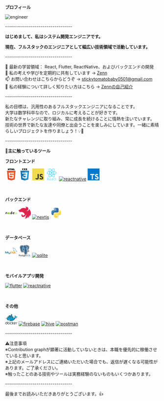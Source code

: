 **プロフィール**

<img src="https://storage.googleapis.com/zenn-user-upload/d11a9fb63208-20230930.png" alt="engineer" width="300px" />

<p>----------------------------------</p>

**はじめまして、私はシステム開発エンジニアです。**

**現在、フルスタックのエンジニアとして幅広い技術領域で活動しています。**

<p>----------------------------------</p>

🌱 最新の学習領域： React, Flutter, ReactNative、およびバックエンドの開発 
<br />📝 私の考えや学びを定期的に共有しています → [Zenn](https://zenn.dev/nifumafu) 
<br />📫 お問い合わせはこちらからどうぞ → stickytomatobaby0501@gmail.com 
<br />📄 私の経験について詳しく知りたい方はこちら → [Zennの自己紹介](https://zenn.dev/nifumafu/articles/21b2b6af4b0a1b)

 <p>----------------------------------</p>

<p>
  私の目標は、汎用性のあるフルスタックエンジニアになることです。
  <br>大学は数学科卒なので、ロジカルに考えることが好きです。
  <br>新たなチャレンジに取り組み、常に成長を続けることに情熱を注いでいます。
  <br>技術の世界で新たな友達や同僚と出会うことを楽しみにしています。一緒に素晴らしいプロジェクトを作りましょう！💡🚀
</p>



<p>----------------------------------</p>



🌟**主に触っているツール**


<p align="left">
  <strong>フロントエンド</strong>
  <p>
  <a href="https://www.w3.org/html/" target="_blank" rel="noreferrer"
    ><img
      src="https://raw.githubusercontent.com/devicons/devicon/master/icons/html5/html5-original-wordmark.svg"
      alt="html5"
      width="40"
      height="40"
  /></a>
  <a href="https://www.w3schools.com/css/" target="_blank" rel="noreferrer"
    ><img
      src="https://raw.githubusercontent.com/devicons/devicon/master/icons/css3/css3-original-wordmark.svg"
      alt="css3"
      width="40"
      height="40"
  /></a>
  <a
    href="https://developer.mozilla.org/en-US/docs/Web/JavaScript"
    target="_blank"
    rel="noreferrer"
    ><img
      src="https://raw.githubusercontent.com/devicons/devicon/master/icons/javascript/javascript-original.svg"
      alt="javascript"
      width="40"
      height="40"
  /></a>
  <a href="https://reactjs.org/" target="_blank" rel="noreferrer"
    ><img
      src="https://raw.githubusercontent.com/devicons/devicon/master/icons/react/react-original-wordmark.svg"
      alt="react"
      width="40"
      height="40"
  /></a>
  <a href="https://reactnative.dev/" target="_blank" rel="noreferrer"
    ><img
      src="https://reactnative.dev/img/header_logo.svg"
      alt="reactnative"
      width="40"
      height="40"
  /></a>
  <a href="https://www.typescriptlang.org/" target="_blank" rel="noreferrer"
    ><img
      src="https://raw.githubusercontent.com/devicons/devicon/master/icons/typescript/typescript-original.svg"
      alt="typescript"
      width="40"
      height="40"
  /></a>
  </p>

  <p>　</p>
  <strong>バックエンド</strong>
  <p>
    <a href="https://nodejs.org" target="_blank" rel="noreferrer"
    ><img
      src="https://raw.githubusercontent.com/devicons/devicon/master/icons/nodejs/nodejs-original-wordmark.svg"
      alt="nodejs"
      width="40"
      height="40"
  /></a>
  <a href="https://nestjs.com/" target="_blank" rel="noreferrer"
    ><img
      src="https://raw.githubusercontent.com/devicons/devicon/master/icons/nestjs/nestjs-plain.svg"
      alt="nestjs"
      width="40"
      height="40"
  /></a>
  <a href="https://nextjs.org/" target="_blank" rel="noreferrer"
    ><img
      src="https://cdn.worldvectorlogo.com/logos/nextjs-2.svg"
      alt="nextjs"
      width="40"
      height="40"
  /></a>
  <a href="https://www.python.org" target="_blank" rel="noreferrer"
    ><img
      src="https://raw.githubusercontent.com/devicons/devicon/master/icons/python/python-original.svg"
      alt="python"
      width="40"
      height="40"
  /></a>
  </p>

  <p>　</p>
  <strong>データベース</strong>
  <p>
    <a href="https://www.mysql.com/" target="_blank" rel="noreferrer"
    ><img
      src="https://raw.githubusercontent.com/devicons/devicon/master/icons/mysql/mysql-original-wordmark.svg"
      alt="mysql"
      width="40"
      height="40"
  /></a>
  <a href="https://www.postgresql.org" target="_blank" rel="noreferrer"
    ><img
      src="https://raw.githubusercontent.com/devicons/devicon/master/icons/postgresql/postgresql-original-wordmark.svg"
      alt="postgresql"
      width="40"
      height="40"
  /></a>
  <a href="https://www.sqlite.org/" target="_blank" rel="noreferrer"
    ><img
      src="https://www.vectorlogo.zone/logos/sqlite/sqlite-icon.svg"
      alt="sqlite"
      width="40"
      height="40"
  /></a>
  </p>

  <p>　</p>
  <strong>モバイルアプリ開発</strong>
  <p>
    <a href="https://flutter.dev" target="_blank" rel="noreferrer"
    ><img
      src="https://www.vectorlogo.zone/logos/flutterio/flutterio-icon.svg"
      alt="flutter"
      width="40"
      height="40"
  /></a>
  <a href="https://reactnative.dev/" target="_blank" rel="noreferrer"
    ><img
      src="https://reactnative.dev/img/header_logo.svg"
      alt="reactnative"
      width="40"
      height="40"
  /></a>
  </p>

  <p>　</p>
  <strong>その他</strong>
  <p>  
    <a href="https://www.docker.com/" target="_blank" rel="noreferrer"
    ><img
      src="https://raw.githubusercontent.com/devicons/devicon/master/icons/docker/docker-original-wordmark.svg"
      alt="docker"
      width="40"
      height="40"
  /></a>
  <a href="https://firebase.google.com/" target="_blank" rel="noreferrer"
    ><img
      src="https://www.vectorlogo.zone/logos/firebase/firebase-icon.svg"
      alt="firebase"
      width="40"
      height="40"
  /></a>
  <a href="https://hive.apache.org/" target="_blank" rel="noreferrer"
    ><img
      src="https://www.vectorlogo.zone/logos/apache_hive/apache_hive-icon.svg"
      alt="hive"
      width="40"
      height="40"
  /></a>
  <a href="https://postman.com" target="_blank" rel="noreferrer"
    ><img
      src="https://www.vectorlogo.zone/logos/getpostman/getpostman-icon.svg"
      alt="postman"
      width="40"
      height="40"
  /></a>
</p>

</p>


<p>----------------------------------</p>
<p align="left">
 ⚠注意事項
 <br>※Contribution graphが顕著に活動していないときは、本職を優先的に稼働させていると思います。
 <br>※上記のメールアドレスにご連絡いただいた場合でも、返信が遅くなる可能性があります。ご了承ください。
 <br>※触ったことのある技術やツールは実務経験のないものもいくつかあります。
</p>


<p>----------------------------------</p>

<p align="left">
 最後までお読みいただきありがとうございます。👍
</p>

<p>　　　</p>

